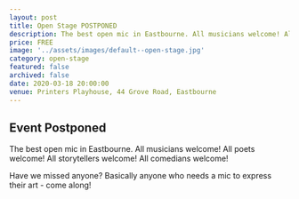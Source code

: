 ```yaml
---
layout: post
title: Open Stage POSTPONED
description: The best open mic in Eastbourne. All musicians welcome! All poets welcome! All storytellers welcome! All comedians welcome!
price: FREE
image: '../assets/images/default--open-stage.jpg'
category: open-stage
featured: false
archived: false
date: 2020-03-18 20:00:00
venue: Printers Playhouse, 44 Grove Road, Eastbourne
---
```


## Event Postponed

The best open mic in Eastbourne. All musicians welcome! All poets welcome! All storytellers welcome! All comedians welcome!

Have we missed anyone? Basically anyone who needs a mic to express their art - come along!